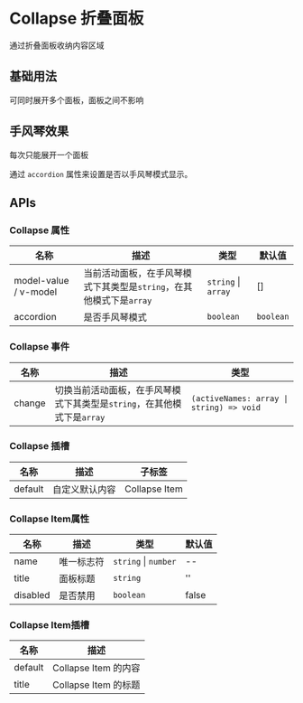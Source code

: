 # Collapse 折叠面板

通过折叠面板收纳内容区域

## 基础用法

可同时展开多个面板，面板之间不影响
<preview path="../demos/Collapse/CollapseBasic.vue" />

## 手风琴效果

每次只能展开一个面板

通过 `accordion` 属性来设置是否以手风琴模式显示。
<preview path="../demos/Collapse/CollapseAccordion.vue" />

## APIs

### Collapse 属性

| 名称                  | 描述                                                                | 类型                | 默认值    |
| --------------------- | ------------------------------------------------------------------- | ------------------- | --------- |
| model-value / v-model | 当前活动面板，在手风琴模式下其类型是`string`，在其他模式下是`array` | `string` \| `array` | []        |
| accordion             | 是否手风琴模式                                                      | `boolean`           | `boolean` |

### Collapse 事件

| 名称   | 描述                                                                    | 类型                                     |
| ------ | ----------------------------------------------------------------------- | ---------------------------------------- |
| change | 切换当前活动面板，在手风琴模式下其类型是`string`，在其他模式下是`array` | `(activeNames: array \| string) => void` |

### Collapse 插槽

| 名称    | 描述           | 子标签        |
| ------- | -------------- | ------------- |
| default | 自定义默认内容 | Collapse Item |

### Collapse Item属性

| 名称     | 描述       | 类型                 | 默认值 |
| -------- | ---------- | -------------------- | ------ |
| name     | 唯一标志符 | `string` \| `number` | --     |
| title    | 面板标题   | `string`             | ''     |
| disabled | 是否禁用   | `boolean`            | false  |

### Collapse Item插槽

| 名称    | 描述                 |
| ------- | -------------------- |
| default | Collapse Item 的内容 |
| title   | Collapse Item 的标题 |
